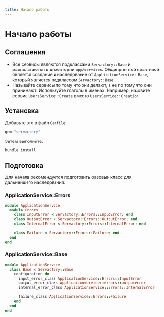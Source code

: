 ```yaml
---
title: Начало работы
---
```


# Начало работы

## Соглашения

- Все сервисы являются подклассами `Servactory::Base` и располагаются в директории `app/services`. Общепринятой практикой является создание и наследование от `ApplicationService::Base`, который является подклассом `Servactory::Base`.
- Называйте сервисы по тому что они делают, а не по тому что они принимают. Используйте глаголы в именах. Например, назовите сервис `UsersService::Create` вместо `UsersService::Creation`.

## Установка

Добавьте это в файл `Gemfile`:

```ruby
gem "servactory"
```

Затем выполните:

```shell
bundle install
```

## Подготовка

Для начала рекомендуется подготовить базовый класс для дальнейшего наследования.

### ApplicationService::Errors

```ruby title="app/services/application_service/errors.rb"
module ApplicationService
  module Errors
    class InputError < Servactory::Errors::InputError; end
    class OutputError < Servactory::Errors::OutputError; end
    class InternalError < Servactory::Errors::InternalError; end

    class Failure < Servactory::Errors::Failure; end
  end
end
```

### ApplicationService::Base

```ruby title="app/services/application_service/base.rb"
module ApplicationService
  class Base < Servactory::Base
    configuration do
      input_error_class ApplicationService::Errors::InputError
      output_error_class ApplicationService::Errors::OutputError
      internal_error_class ApplicationService::Errors::InternalError

      failure_class ApplicationService::Errors::Failure
    end
  end
end
```
